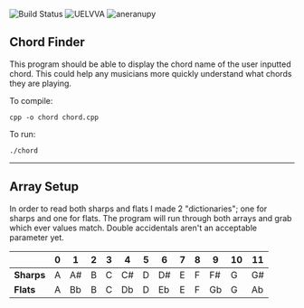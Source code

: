<!-- using shields.io for status buttons -->
![Build Status](https://img.shields.io/badge/Build-Passing-green.svg)
![UELVVA](https://img.shields.io/badge/Version-v0.3-blue.svg?style=flat)
![aneranupy](https://img.shields.io/badge/aneranupy-critical-ff69b4.svg?style=flat)


## Chord Finder

This program should be able to display the chord name of the user inputted chord.
This could help any musicians more quickly understand what chords they are playing.

To compile:

    cpp -o chord chord.cpp

To run:

    ./chord
    
    
---
## Array Setup
In order to read both sharps and flats I made 2 "dictionaries"; one for sharps and one for flats.
The program will run through both arrays and grab which ever values match. Double accidentals aren't an acceptable parameter yet.

|  | 0 | 1 | 2 | 3 | 4 | 5 | 6 | 7 | 8 | 9 | 10 | 11 |
| --- | --- | --- | --- | --- | --- | --- | --- | --- | --- | --- | --- | --- |
| **Sharps** | A | A# | B | C | C# | D | D# | E | F | F# | G | G# |
| **Flats** | A | Bb | B | C | Db | D | Eb | E | F | Gb | G | Ab |
